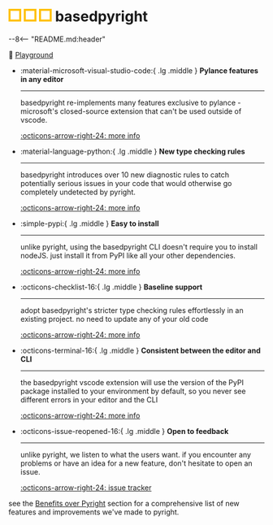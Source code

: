 <h1><img src="img/readme_logo.png"> basedpyright</h1>

--8<-- "README.md:header"

🛝 [Playground](http://basedpyright.com)

<div class="grid cards" markdown>

-   :material-microsoft-visual-studio-code:{ .lg .middle } **Pylance features in any editor**

    ***

    basedpyright re-implements many features exclusive to pylance - microsoft's closed-source extension that can't be used outside of vscode.

    [:octicons-arrow-right-24: more info](./benefits-over-pyright/pylance-features.md)

-   :material-language-python:{ .lg .middle } **New type checking rules**

    ***

    basedpyright introduces over 10 new diagnostic rules to catch potentially serious issues in your code that would otherwise go completely undetected by pyright.

    [:octicons-arrow-right-24: more info](./benefits-over-pyright/new-diagnostic-rules.md)

-   :simple-pypi:{ .lg .middle } **Easy to install**

    ***

    unlike pyright, using the basedpyright CLI doesn't require you to install nodeJS. just install it from PyPI like all your other dependencies.

    [:octicons-arrow-right-24: more info ](./benefits-over-pyright/pypi-package-vscode-pinning.md#pypi-package-no-nodejs-required)

-   :octicons-checklist-16:{ .lg .middle } **Baseline support**

    ***

    adopt basedpyright's stricter type checking rules effortlessly in an existing project. no need to update any of your old code

    [:octicons-arrow-right-24: more info ](./benefits-over-pyright/baseline.md)

-   :octicons-terminal-16:{ .lg .middle } **Consistent between the editor and CLI**

    ***

    the basedpyright vscode extension will use the version of the PyPI package installed to your environment by default, so you never see different errors
    in your editor and the CLI

    [:octicons-arrow-right-24: more info ](./benefits-over-pyright/pypi-package-vscode-pinning.md#ability-to-pin-the-version-used-by-vscode)

-   :octicons-issue-reopened-16:{ .lg .middle } **Open to feedback**

    ***

    unlike pyright, we listen to what the users want. if you encounter any problems or have an idea for a new feature, don't hesitate to open an issue.

    [:octicons-arrow-right-24: issue tracker](https://github.com/DetachHead/basedpyright/issues)

</div>

see the [Benefits over Pyright](./benefits-over-pyright/new-diagnostic-rules.md) section for a comprehensive list of new features and improvements we've made to pyright.
